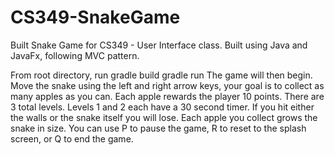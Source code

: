 # CS349-SnakeGame

Built Snake Game for CS349 - User Interface class. Built using Java and JavaFx, following MVC pattern. 

From root directory, run
gradle build
gradle run
The game will then begin. Move the snake using the left and right arrow keys, your goal is to collect as many apples as you can. 
Each apple rewards the player 10 points. There are 3 total levels. Levels 1 and 2 each have a 30 second timer. 
If you hit either the walls or the snake itself you will lose. Each apple you collect grows the snake in size. 
You can use P to pause the game, R to reset to the splash screen, or Q to end the game.
